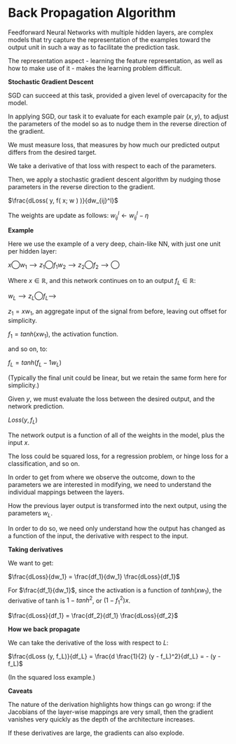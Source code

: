 # Back Propagation Algorithm

Feedforward Neural Networks with multiple hidden layers, are complex models that try capture the representation of the examples toward the output unit in such a way as to facilitate the prediction task.

The representation aspect - learning the feature representation, as well as how to make use of it - makes the learning problem difficult.

**Stochastic Gradient Descent**

SGD can succeed at this task, provided a given level of overcapacity for the model.

In applying SGD, our task it to evaluate for each example pair $(x, y)$, to adjust the parameters of the model so as to nudge them in the reverse direction of the gradient.

We must measure loss, that measures by how much our predicted output differs from the desired target.

We take a derivative of that loss with respect to each of the parameters.

Then, we apply a stochastic gradient descent algorithm by nudging those parameters in the reverse direction to the gradient.

$\frac{dLoss( y, f( x; w ) )}{dw_{ij}^l}$

The weights are update as follows: $w_{ij}^l ← w_{ij}^l - η$

**Example**

Here we use the example of a very deep, chain-like NN, with just one unit per hidden layer:

$x ◯ w_1 ⟶ z_1 ◯ f_1 w_2 ⟶ z_2 ◯ f_2 ⟶ ◯$

Where $x ∈ ℝ$, and this network continues on to an output $f_L ∈ ℝ$:

$w_L ⟶ z_L ◯ f_L ⟶$

$z_1 = x w_1$, an aggregate input of the signal from before, leaving out offset for simplicity.

$f_1 = tanh(x w_1)$, the activation function.

and so on, to:

$f_L = tanh( f_L-1 w_L )$

(Typically the final unit could be linear, but we retain the same form here for simplicity.)

Given $y$, we must evaluate the loss between the desired output, and the network prediction.

$Loss ( y, f_L )$

The network output is a function of all of the weights in the model, plus the input $x$.

The loss could be squared loss, for a regression problem, or hinge loss for a classification, and so on.

In order to get from where we observe the outcome, down to the parameters we are interested in modifying, we need to understand the individual mappings between the layers.

How the previous layer output is transformed into the next output, using the parameters $w_L$.

In order to do so, we need only understand how the output has changed as a function of the input, the derivative with respect to the input.

**Taking derivatives**

We want to get:

$\frac{dLoss}{dw_1} = \frac{df_1}{dw_1} \frac{dLoss}{df_1}$

For $\frac{df_1}{dw_1}$, since the activation is a function of $tanh(xw_1)$, the derivative of tanh is $1 - tanh^2$, or $(1 - f_1^2)x$.

$\frac{dLoss}{df_1} = \frac{df_2}{df_1} \frac{dLoss}{df_2}$

**How we back propagate**

We can take the derivative of the loss with respect to $L$:

$\frac{dLoss (y, f_L)}{df_L} = \frac{d \frac{1}{2} (y - f_L)^2}{df_L} = - (y - f_L)$

(In the squared loss example.)

**Caveats**

The nature of the derivation highlights how things can go wrong: if the Jacobians of the layer-wise mappings are very small, then the gradient vanishes very quickly as the depth of the architecture increases.

If these derivatives are large, the gradients can also explode.
